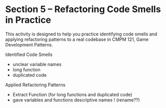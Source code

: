 # Section 5 – Refactoring Code Smells in Practice

This activity is designed to help you practice identifying code smells and applying refactoring patterns to a real codebase in CMPM 121, Game Development Patterns.

Identified Code Smells

- unclear variable names
- long function
- duplicated code

Applied Refactoring Patterns

- Extract Function (for long functions and duplicated code)
- gave variables and functions descriptive names ! (rename??)
